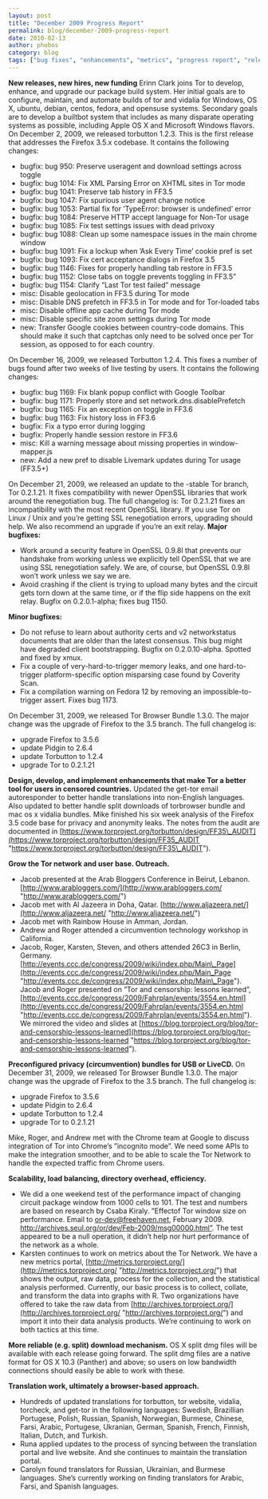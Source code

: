 ```yaml
---
layout: post
title: "December 2009 Progress Report"
permalink: blog/december-2009-progress-report
date: 2010-02-13
author: phobos
category: blog
tags: ["bug fixes", "enhancements", "metrics", "progress report", "releases", "translations"]
---
```


 **New releases, new hires, new funding**
Erinn Clark joins Tor to develop, enhance, and upgrade our package build system. Her initial goals are to configure, maintain, and automate builds of tor and vidalia for Windows, OS X, ubuntu, debian, centos, fedora, and opensuse systems. Secondary goals are to develop a builtbot system that includes as many disparate operating systems as possible, including Apple OS X and Microsoft
Windows flavors.
 On December 2, 2009, we released torbutton 1.2.3. This is the first release that addresses the
Firefox 3.5.x codebase. It contains the following changes:

- bugfix: bug 950: Preserve useragent and download settings across toggle
- bugfix: bug 1014: Fix XML Parsing Error on XHTML sites in Tor mode
- bugfix: bug 1041: Preserve tab history in FF3.5
- bugfix: bug 1047: Fix spurious user agent change notice
- bugfix: bug 1053: Partial fix for ’TypeError: browser is undefined’ error
- bugfix: bug 1084: Preserve HTTP accept language for Non-Tor usage
- bugfix: bug 1085: Fix test settings issues with dead privoxy
- bugfix: bug 1088: Clean up some namespace issues in the main chrome window
- bugfix: bug 1091: Fix a lockup when ’Ask Every Time’ cookie pref is set
- bugfix: bug 1093: Fix cert acceptance dialogs in Firefox 3.5
- bugfix: bug 1146: Fixes for properly handling tab restore in FF3.5
- bugfix: bug 1152: Close tabs on toggle prevents toggling in FF3.5”
- bugfix: bug 1154: Clarify ”Last Tor test failed” message
- misc: Disable geolocation in FF3.5 during Tor mode
- misc: Disable DNS prefetch in FF3.5 in Tor mode and for Tor-loaded tabs
- misc: Disable offline app cache during Tor mode
- misc: Disable specific site zoom settings during Tor mode
- new: Transfer Google cookies between country-code domains. This should make it such that captchas only need to be solved once per Tor session, as opposed to for each country.

On December 16, 2009, we released Torbutton 1.2.4. This fixes a number of bugs found after two weeks of live testing by users. It contains the following changes:

- bugfix: bug 1169: Fix blank popup conflict with Google Toolbar
- bugfix: bug 1171: Properly store and set network.dns.disablePrefetch
- bugfix: bug 1165: Fix an exception on toggle in FF3.6
- bugfix: bug 1163: Fix history loss in FF3.6
- bugfix: Fix a typo error during logging
- bugfix: Properly handle session restore in FF3.6
- misc: Kill a warning message about missing properties in window-mapper.js
- new: Add a new pref to disable Livemark updates during Tor usage (FF3.5+)

On December 21, 2009, we released an update to the -stable Tor branch, Tor 0.2.1.21. It fixes compatibility with newer OpenSSL libraries that work around the renegotiation bug. The full changelog is:
 Tor 0.2.1.21 fixes an incompatibility with the most recent OpenSSL library. If you use Tor on Linux / Unix and you’re getting SSL renegotiation errors, upgrading should help. We also recommend an upgrade if you’re an exit relay.
**Major bugfixes:**

- Work around a security feature in OpenSSL 0.9.8l that prevents our handshake from working unless we explicitly tell OpenSSL that we are using SSL renegotiation safely. We are, of course, but OpenSSL 0.9.8l won’t work unless we say we are.
- Avoid crashing if the client is trying to upload many bytes and the circuit gets torn down at the same time, or if the flip side happens on the exit relay. Bugfix on 0.2.0.1-alpha; fixes bug 1150.

**Minor bugfixes:**

- Do not refuse to learn about authority certs and v2 networkstatus documents that are older than the latest consensus. This bug might have degraded client bootstrapping. Bugfix on 0.2.0.10-alpha. Spotted and fixed by xmux.
- Fix a couple of very-hard-to-trigger memory leaks, and one hard-to- trigger platform-specific option misparsing case found by Coverity Scan.
- Fix a compilation warning on Fedora 12 by removing an impossible-to- trigger assert. Fixes bug 1173.

On December 31, 2009, we released Tor Browser Bundle 1.3.0. The major change was the upgrade of Firefox to the 3.5 branch. The full changelog is:

- upgrade Firefox to 3.5.6
- update Pidgin to 2.6.4
- update Torbutton to 1.2.4
- upgrade Tor to 0.2.1.21

**Design, develop, and implement enhancements that make
Tor a better tool for users in censored countries.**
Updated the get-tor email autoresponder to better handle translations into non-English languages. Also updated to better handle split downloads of torbrowser bundle and mac os x vidalia bundles.
Mike finished his six week analysis of the Firefox 3.5 code base for privacy and anonymity leaks. The notes from the audit are documented in [https://www.torproject.org/torbutton/design/FF35\_AUDIT](https://www.torproject.org/torbutton/design/FF35_AUDIT "https://www.torproject.org/torbutton/design/FF35\_AUDIT").

**Grow the Tor network and user base. Outreach.**

- Jacob presented at the Arab Bloggers Conference in Beirut, Lebanon. [http://www.arabloggers.com/](http://www.arabloggers.com/ "http://www.arabloggers.com/")
- Jacob met with Al Jazeera in Doha, Qatar. [http://www.aljazeera.net/](http://www.aljazeera.net/ "http://www.aljazeera.net/")
- Jacob met with Rainbow House in Amman, Jordan.
- Andrew and Roger attended a circumvention technology workshop in California.
- Jacob, Roger, Karsten, Steven, and others attended 26C3 in Berlin, Germany. [http://events.ccc.de/congress/2009/wiki/index.php/Main\_Page](http://events.ccc.de/congress/2009/wiki/index.php/Main_Page "http://events.ccc.de/congress/2009/wiki/index.php/Main\_Page"). Jacob and Roger presented on ”Tor and censorship: lessons learned”, [http://events.ccc.de/congress/2009/Fahrplan/events/3554.en.html](http://events.ccc.de/congress/2009/Fahrplan/events/3554.en.html "http://events.ccc.de/congress/2009/Fahrplan/events/3554.en.html"). We mirrored the video and slides at [https://blog.torproject.org/blog/tor-and-censorship-lessons-learned](https://blog.torproject.org/blog/tor-and-censorship-lessons-learned "https://blog.torproject.org/blog/tor-and-censorship-lessons-learned").

**Preconfigured privacy (circumvention) bundles for USB or LiveCD.**
On December 31, 2009, we released Tor Browser Bundle 1.3.0. The major change was the upgrade of Firefox to the 3.5 branch. The full changelog is:

- upgrade Firefox to 3.5.6
- update Pidgin to 2.6.4
- update Torbutton to 1.2.4
- upgrade Tor to 0.2.1.21

Mike, Roger, and Andrew met with the Chrome team at Google to discuss integration of Tor into Chrome’s ”incognito mode”. We need some APIs to make the integration smoother, and to be able to scale the Tor Network to handle the expected traffic from Chrome users.

**Scalability, load balancing, directory overhead, efficiency.**

- We did a one weekend test of the performance impact of changing circuit package window from 1000 cells to 101. The test and numbers are based on research by Csaba Kiraly. ”Effectof Tor window size on performance. Email to [or-dev@freehaven.net](mailto:or-dev@freehaven.net), February 2009. http://archives.seul.org/or/dev/Feb-2009/msg00000.html”. The test appeared to be a null operation, it didn’t help nor hurt performance of the network as a whole.
- Karsten continues to work on metrics about the Tor Network. We have a new metrics portal, [http://metrics.torproject.org/](http://metrics.torproject.org/ "http://metrics.torproject.org/") that shows the output, raw data, process for the collection, and the statistical analysis performed. Currently, our basic process is to collect, collate, and transform the data into graphs with R. Two organizations have offered to take the raw data from [http://archives.torproject.org/](http://archives.torproject.org/ "http://archives.torproject.org/") and import it into their data analysis products. We’re continuing to work on both tactics at this time.

**More reliable (e.g. split) download mechanism.**
OS X split dmg files will be available with each release going forward. The split dmg files are a native format for OS X 10.3 (Panther) and above; so users on low bandwidth connections should easily be able to work with these.

**Translation work, ultimately a browser-based approach.**

- Hundreds of updated translations for torbutton, tor website, vidalia, torcheck, and get-tor in the following languages: Swedish, Brazillian Portugese, Polish, Russian, Spanish, Norwegian, Burmese, Chinese, Farsi, Arabic, Portugese, Ukranian, German, Spanish, French, Finnish, Italian, Dutch, and Turkish.
- Runa applied updates to the process of syncing between the translation portal and live website. And she continues to maintain the translation portal.
- Carolyn found translators for Russian, Ukrainian, and Burmese languages. She’s currently working on finding translators for Arabic, Farsi, and Spanish languages.

